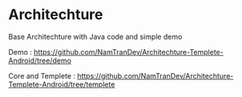 # Architechture
Base Architechture with Java code and simple demo

Demo : https://github.com/NamTranDev/Architechture-Templete-Android/tree/demo

Core and Templete : https://github.com/NamTranDev/Architechture-Templete-Android/tree/templete

